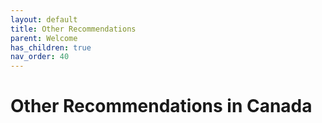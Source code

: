 ```yaml
---
layout: default
title: Other Recommendations
parent: Welcome
has_children: true
nav_order: 40
---
```

# Other Recommendations in Canada